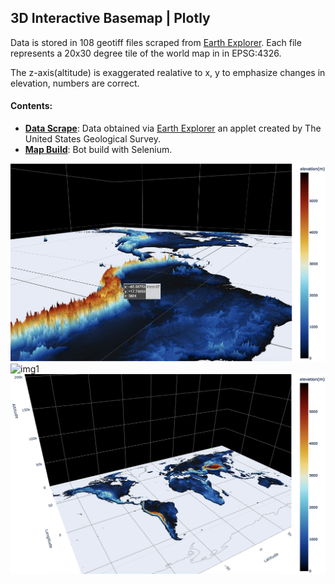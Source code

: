 ## **3D Interactive Basemap** | Plotly

Data is stored in 108 geotiff files scraped from [Earth Explorer](https://earthexplorer.usgs.gov/). Each file represents a 20x30 degree tile of the world map in in EPSG:4326. 

The z-axis(altitude) is exaggerated realative to x, y to emphasize changes in elevation, numbers are correct.

#### Contents:
- [**Data Scrape**](./basemap_scrape.ipynb): Data obtained via [Earth Explorer](https://earthexplorer.usgs.gov/) an applet created by The United States Geological Survey.
- [**Map Build**](./basemap.ipynb): Bot build with Selenium.

![img3](./images/3.png)
![img1](./images/1.png)
![img2](./images/2.png)


